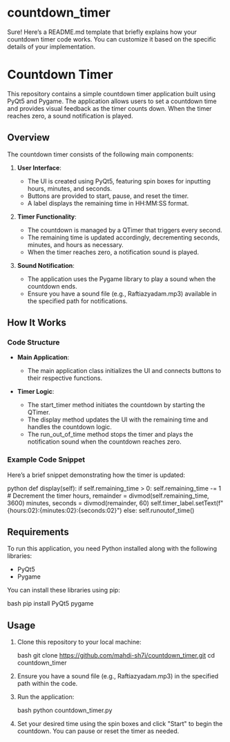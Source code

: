 # countdown_timer
Sure! Here’s a README.md template that briefly explains how your countdown timer code works. You can customize it based on the specific details of your implementation.

# Countdown Timer

This repository contains a simple countdown timer application built using PyQt5 and Pygame. The application allows users to set a countdown time and provides visual feedback as the timer counts down. When the timer reaches zero, a sound notification is played.

## Overview

The countdown timer consists of the following main components:

1. **User Interface**: 
   - The UI is created using PyQt5, featuring spin boxes for inputting hours, minutes, and seconds.
   - Buttons are provided to start, pause, and reset the timer.
   - A label displays the remaining time in HH:MM:SS format.

2. **Timer Functionality**:
   - The countdown is managed by a QTimer that triggers every second.
   - The remaining time is updated accordingly, decrementing seconds, minutes, and hours as necessary.
   - When the timer reaches zero, a notification sound is played.

3. **Sound Notification**:
   - The application uses the Pygame library to play a sound when the countdown ends.
   - Ensure you have a sound file (e.g., Raftiazyadam.mp3) available in the specified path for notifications.

## How It Works

### Code Structure

- **Main Application**:
  - The main application class initializes the UI and connects buttons to their respective functions.
  
- **Timer Logic**:
  - The start_timer method initiates the countdown by starting the QTimer.
  - The display method updates the UI with the remaining time and handles the countdown logic.
  - The run_out_of_time method stops the timer and plays the notification sound when the countdown reaches zero.

### Example Code Snippet

Here’s a brief snippet demonstrating how the timer is updated:

python
def display(self):
    if self.remaining_time > 0:
        self.remaining_time -= 1  # Decrement the timer
        hours, remainder = divmod(self.remaining_time, 3600)
        minutes, seconds = divmod(remainder, 60)
        self.timer_label.setText(f"{hours:02}:{minutes:02}:{seconds:02}")
    else:
        self.runoutof_time()

## Requirements

To run this application, you need Python installed along with the following libraries:

- PyQt5
- Pygame

You can install these libraries using pip:

bash
pip install PyQt5 pygame

## Usage

1. Clone this repository to your local machine:

   bash
   git clone https://github.com/mahdi-sh7i/countdown_timer.git
   cd countdown_timer
   
2. Ensure you have a sound file (e.g., Raftiazyadam.mp3) in the specified path within the code.

3. Run the application:

   bash
   python countdown_timer.py
   
4. Set your desired time using the spin boxes and click "Start" to begin the countdown. You can pause or reset the timer as needed.




